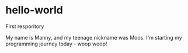 # hello-world
First resporitory

My name is Manny, and my teenage nickname was Moos. I'm starting my programming journey today - woop woop!
